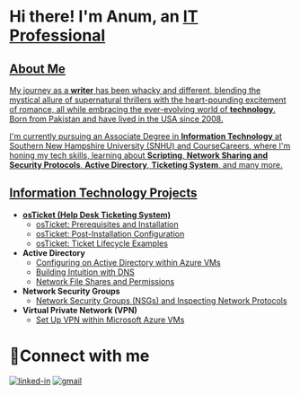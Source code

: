 # Hi there! I'm Anum, an <a href="https://linkedin.com/in/anumkhanit">IT Professional</h1>

## About Me

My journey as a **writer** has been whacky and different, blending the mystical allure of supernatural thrillers with the heart-pounding excitement of romance, all while embracing the ever-evolving world of **technology**. Born from Pakistan and have lived in the USA since 2008.

I'm currently pursuing an Associate Degree in **Information Technology** at Southern New Hampshire University (SNHU) and CourseCareers, where I'm honing my tech skills, learning about **Scripting**, **Network Sharing and Security Protocols**, **Active Directory**, **Ticketing System**, and many more.

<h2>Information Technology Projects</h2>

- <b>osTicket (Help Desk Ticketing System)</b>
  - [osTicket: Prerequisites and Installation](https://github.com/anumkhanit/osticket-prereqs)
  - [osTicket: Post-Installation Configuration](https://github.com/anumkhanit/post-install-config)
  - [osTicket: Ticket Lifecycle Examples](https://github.com/anumkhanit/ticket-lifecycle)
- <b>Active Directory</b>
  - [Configuring on Active Directory within Azure VMs](https://github.com/anumkhanit/active-direct)
  - [Building Intuition with DNS](https://github.com/anumkhanit/buildingintuition-dns)
  - [Network File Shares and Permissions](https://github.com/anumkhanit/networkfile-shareandpremission)
- <b>Network Security Groups</b>
  - [Network Security Groups (NSGs) and Inspecting Network Protocols](https://github.com/anumkhanit/azure-network-protocols)
- <b>Virtual Private Network (VPN)</b>
  - [Set Up VPN within Microsoft Azure VMs](https://github.com/anumkhanit/vpn-config)

# 🤳Connect with me

[![linked-in](https://img.shields.io/badge/Linked_In-0077B5?style=for-the-badge&logo=LinkedIn&logoColor=white)](https://linkedin.com/in/anumkhanit)
[![gmail](https://img.shields.io/badge/Gmail-D14836?style=for-the-badge&logo=Gmail&logoColor=white)](mailto:anumkit@gmail.com)
